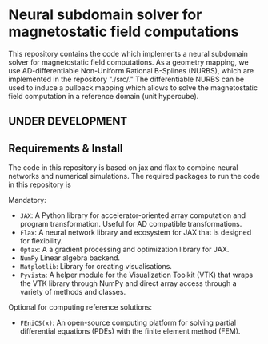 # Neural subdomain solver for magnetostatic field computations

This repository contains the code which implements a neural subdomain solver for magnetostatic field computations.
As a geometry mapping, we use AD-differentiable Non-Uniform Rational B-Splines (NURBS), which are implemented in the repository "./src/."
The differentiable NURBS can be used to induce a pullback mapping which allows to solve the magnetostatic field computation in a reference domain (unit hypercube).

## UNDER DEVELOPMENT

## Requirements & Install

The code in this repository is based on jax and flax to combine neural networks and numerical simulations.
The required packages to run the code in this repository is 

Mandatory:
- `JAX`: A Python library for accelerator-oriented array computation and program transformation. Useful for AD compatible transformations.
- `Flax`: A neural network library and ecosystem for JAX that is designed for flexibility.
- `Optax`: A a gradient processing and optimization library for JAX.
- `NumPy` Linear algebra backend.
- `Matplotlib`: Library for creating visualisations.
- `Pyvista`: A helper module for the Visualization Toolkit (VTK) that wraps the VTK library through NumPy and direct array access through a variety of methods and classes.

Optional for computing reference solutions:
- `FEniCS(x)`: An open-source computing platform for solving partial differential equations (PDEs) with the finite element method (FEM).


